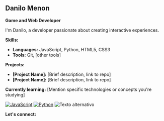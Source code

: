 ## Danilo Menon
**Game and Web Developer**

I'm Danilo, a developer passionate about creating interactive experiences. 

**Skills:**
* **Languages:** JavaScript, Python, HTML5, CSS3
* **Tools:** Git, [other tools]

**Projects:**
* **[Project Name]:** [Brief description, link to repo]
* **[Project Name]:** [Brief description, link to repo]

**Currently learning:** [Mention specific technologies or concepts you're studying]

[![JavaScript](https://img.shields.io/badge/javascript-%26%333330.svg?style=for-the-badge&logo=javascript&logoColor=%33F7DF1E)](https://www.javascript.com/)
[![Python](https://shields.io/badge/python-3670A0?style=for-the-badge&logo=python&logoColor=white)](https://www.python.org/)
![Texto alternativo](caminho/para/a/imagem.png)

**Let's connect:**